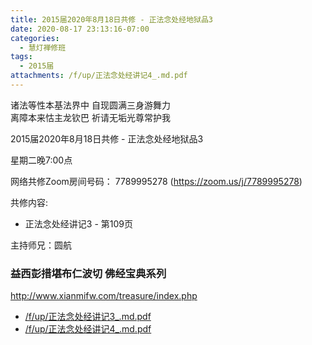 ```yaml
---
title: 2015届2020年8月18日共修 - 正法念处经地狱品3
date: 2020-08-17 23:13:16-07:00
categories:
  - 慧灯禅修班
tags:
  - 2015届
attachments: /f/up/正法念处经讲记4_.md.pdf
---
```

诸法等性本基法界中 自现圆满三身游舞力  
离障本来怙主龙钦巴 祈请无垢光尊常护我  

2015届2020年8月18日共修 - 正法念处经地狱品3 

星期二晚7:00点

网络共修Zoom房间号码： 7789995278 (<https://zoom.us/j/7789995278>)

共修内容: 

* 正法念处经讲记3 - 第109页

主持师兄：圆航

### 益西彭措堪布仁波切 佛经宝典系列
<http://www.xianmifw.com/treasure/index.php>

- [/f/up/正法念处经讲记3_.md.pdf](https://s3.ap-northeast-1.wasabisys.com/hdcx/hdv/f/up/正法念处经讲记3_.md.pdf)
- [/f/up/正法念处经讲记4_.md.pdf](https://s3.ap-northeast-1.wasabisys.com/hdcx/hdv/f/up/正法念处经讲记4_.md.pdf)
